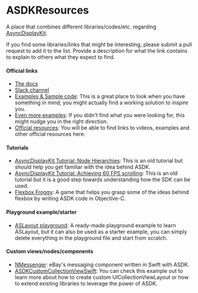 # ASDKResources
A place that combines different libraries/codes/etc. regarding [AsyncDisplayKit](https://github.com/facebook/AsyncDisplayKit).

If you find some libraries/links that might be interesting, please submit a pull request to add it to the list. Provide a description for what the link contains to explain to others what they expect to find.

#### Official links
* [The docs](http://asyncdisplaykit.org/docs/getting-started.html)
* [Slack channel](https://github.com/facebook/AsyncDisplayKit/issues/1582)
* [Examples & Sample code](https://github.com/facebook/AsyncDisplayKit/tree/master/examples): This is a great place to look when you have something in mind, you might actually find a working solution to inspire you.
* [Even more examples](https://github.com/facebook/AsyncDisplayKit/tree/master/examples_extra): If you didn't find what you were looking for, this might nudge you in the right direction.
* [Official resources](http://asyncdisplaykit.org/docs/resources.html): You will be able to find links to videos, examples and other official resources here.

#### Tutorials
* [AsyncDisplayKit Tutorial: Node Hierarchies](https://www.raywenderlich.com/107310/asyncdisplaykit-tutorial-node-hierarchies): This is an old tutorial but should help you get familiar with the idea behind ASDK.
* [AsyncDisplayKit Tutorial: Achieving 60 FPS scrolling](https://www.raywenderlich.com/86365/asyncdisplaykit-tutorial-achieving-60-fps-scrolling): This is an old tutorial but it is a good step towards understanding how the SDK can be used.
* [Flexbox Froggy](http://nguyenhuy.github.io/froggy-asdk-layout/): A game that helps you grasp some of the ideas behind flexbox by writing ASDK code in Objective-C.

#### Playground example/starter
* [ASLayout playground](https://github.com/the-grid/ASLayout-AsyncDisplayKitPlayground): A ready-made playground example to learn ASLayout, but it can also be used as a starter example, you can simply delete everything in the playground file and start from scratch. 

#### Custom views/nodes/components
* [NMessenger](https://github.com/eBay/NMessenger):  eBay's messaging component written in Swift with ASDK.
* [ASDKCustomCollectionViewSwift](https://github.com/maicki/ASDKCustomCollectionViewSwift): You can check this example out to learn more about how to create custom UICollectionViewLayout or how to extend existing libraries to leverage the power of ASDK.
